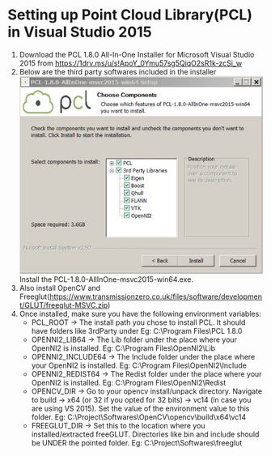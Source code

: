 # Setting up Point Cloud Library(PCL) in Visual Studio 2015
1. Download the PCL 1.8.0 All-In-One Installer for Microsoft Visual Studio 2015 from https://1drv.ms/u/s!ApoY_0Ymu57sg5QiqO2sR1k-zcSi_w
2. Below are the third party softwares included in the installer
  ![alt text](ReadMe_Images/Third_Party_Softwares_Included_In_The_PCL_Installer.JPG)
  Install the PCL-1.8.0-AllInOne-msvc2015-win64.exe.
3. Also install OpenCV and Freeglut(https://www.transmissionzero.co.uk/files/software/development/GLUT/freeglut-MSVC.zip)
4. Once installed, make sure you have the following environment variables:
    * PCL_ROOT → The install path you chose to install PCL. It should have folders like 3rdParty under Eg: C:\Program Files\PCL 1.8.0
    * OPENNI2_LIB64 → The Lib folder under the place where your OpenNI2 is installed. Eg: C:\Program Files\OpenNI2\Lib
    * OPENNI2_INCLUDE64 → The Include folder under the place where your OpenNI2 is installed. Eg: C:\Program Files\OpenNI2\Include
    * OPENNI2_REDIST64 → The Redist folder under the place where your OpenNI2 is installed. Eg: C:\Program Files\OpenNI2\Redist
    * OPENCV_DIR → Go to your opencv install/unpack directory. Navigate to build → x64 (or 32 if you opted for 32 bits) → vc14 (in case you are using VS 2015). Set the value of the environment value to this folder. Eg: C:\Project\Softwares\OpenCV\opencv\build\x64\vc14
    * FREEGLUT_DIR → Set this to the location where you installed/extracted freeGLUT. Directories like bin and include should be UNDER the pointed folder. Eg: C:\Project\Softwares\freeglut

